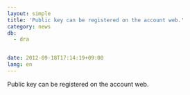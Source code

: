 ```yaml
---
layout: simple
title: 'Public key can be registered on the account web.'
category: news
db:
  - dra


date: 2012-09-18T17:14:19+09:00
lang: en
---
```


Public key can be registered on the account web.
